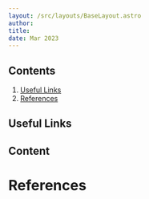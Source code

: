 ```yaml
---
layout: /src/layouts/BaseLayout.astro
author: 
title: 
date: Mar 2023
---
```


## Contents

1. [Useful Links](#useful-links)
1. [References](#references)

## Useful Links

## Content

# References

[^1]: [Example](https://example.com)
